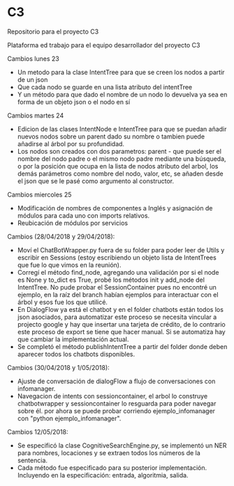 # C3
Repositorio para el proyecto C3

Plataforma ed trabajo para el equipo desarrollador del proyecto C3

Cambios lunes 23
- Un metodo para la clase IntentTree para que se creen los nodos a partir de un json
- Que cada nodo se guarde en una lista atributo del intentTree
- Y un método para que dado el nombre de un nodo lo devuelva ya sea en forma de un objeto json o el nodo en sí

Cambios martes 24
- Edicion de las clases IntentNode e IntentTree para que se puedan añadir nuevos nodos sobre un parent dado su nombre o tambien puede añadirse al árbol por su profundidad.
- Los nodos son creados con dos parametros: parent - que puede ser el nombre del nodo padre o el mismo nodo padre mediante una búsqueda, o por la posición que ocupa en la lista de nodos atributo del arbol, los demás parámetros como nombre del nodo, valor, etc, se añaden desde el json que se le pasé como argumento al constructor.

Cambios miercoles 25
- Modificación de nombres de componentes a Inglés y asignación de módulos para cada uno con imports relativos.
- Reubicación de módulos por servicios

Cambios (28/04/2018 y 29/04/2018):
- Moví el ChatBotWrapper.py fuera de su folder para poder leer de Utils y escribir en Sessions (estoy escribiendo un objeto lista de IntentTrees que fue lo que vimos en la reunión).
- Corregí el método find_node, agregando una validación por si el node es None y to_dict es True, probé los métodos init y add_node del IntentTree. No pude probar el SessionContainer pues no encontré un ejemplo, en la raíz del branch habían ejemplos para interactuar con el árbol y esos fue los que utilicé.
- En DialogFlow ya está el chatbot y en el folder chatbots están todos los json asociados, para automatizar este proceso se necesita vincular a projecto google y hay que insertar una tarjeta de crédito, de lo contrario este proceso de export se tiene que hacer manual. Si se automatiza hay que cambiar la implementación actual.
- Se completó el método publishIntentTree a partir del folder donde deben aparecer todos los chatbots disponibles.

Cambios (30/04/2018 y 1/05/2018):
- Ajuste de conversación de dialogFlow a flujo de conversaciones con infomanager.
- Navegacion de intents con sessioncontainer, el arbol lo construye chatbotwrapper y sessioncontainer lo resguarda para poder navegar sobre él.
por ahora se puede probar corriendo ejemplo_infomanager con "python ejemplo_infomanager".

Cambios 12/05/2018:
- Se especificó la clase CognitiveSearchEngine.py, se implementó un NER para nombres, locaciones y se extraen todos los números de la sentencia.
- Cada método fue especificado para su posterior implementación. Incluyendo en la especificación: entrada, algoritmia, salida.